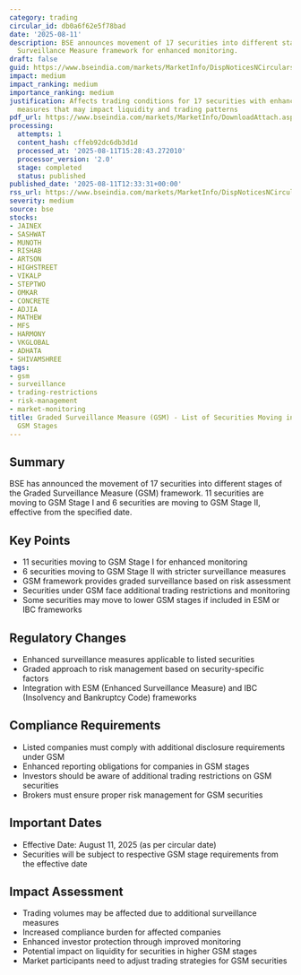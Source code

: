 ```yaml
---
category: trading
circular_id: db0a6f62e5f78bad
date: '2025-08-11'
description: BSE announces movement of 17 securities into different stages of Graded
  Surveillance Measure framework for enhanced monitoring.
draft: false
guid: https://www.bseindia.com/markets/MarketInfo/DispNoticesNCirculars.aspx?Noticeid={54B7FABC-32C2-4874-A5ED-BA4490EC645D}&noticeno=20250811-40&dt=08/11/2025&icount=40&totcount=58&flag=0
impact: medium
impact_ranking: medium
importance_ranking: medium
justification: Affects trading conditions for 17 securities with enhanced surveillance
  measures that may impact liquidity and trading patterns
pdf_url: https://www.bseindia.com/markets/MarketInfo/DownloadAttach.aspx?id=20250811-40&attachedId=67f300fd-e268-452d-8570-72b813a62524
processing:
  attempts: 1
  content_hash: cffeb92dc6db3d1d
  processed_at: '2025-08-11T15:28:43.272010'
  processor_version: '2.0'
  stage: completed
  status: published
published_date: '2025-08-11T12:33:31+00:00'
rss_url: https://www.bseindia.com/markets/MarketInfo/DispNoticesNCirculars.aspx?Noticeid={54B7FABC-32C2-4874-A5ED-BA4490EC645D}&noticeno=20250811-40&dt=08/11/2025&icount=40&totcount=58&flag=0
severity: medium
source: bse
stocks:
- JAINEX
- SASHWAT
- MUNOTH
- RISHAB
- ARTSON
- HIGHSTREET
- VIKALP
- STEPTWO
- OMKAR
- CONCRETE
- ADJIA
- MATHEW
- MFS
- HARMONY
- VKGLOBAL
- ADHATA
- SHIVAMSHREE
tags:
- gsm
- surveillance
- trading-restrictions
- risk-management
- market-monitoring
title: Graded Surveillance Measure (GSM) - List of Securities Moving into Their Respective
  GSM Stages
---
```


## Summary

BSE has announced the movement of 17 securities into different stages of the Graded Surveillance Measure (GSM) framework. 11 securities are moving to GSM Stage I and 6 securities are moving to GSM Stage II, effective from the specified date.

## Key Points

- 11 securities moving to GSM Stage I for enhanced monitoring
- 6 securities moving to GSM Stage II with stricter surveillance measures
- GSM framework provides graded surveillance based on risk assessment
- Securities under GSM face additional trading restrictions and monitoring
- Some securities may move to lower GSM stages if included in ESM or IBC frameworks

## Regulatory Changes

- Enhanced surveillance measures applicable to listed securities
- Graded approach to risk management based on security-specific factors
- Integration with ESM (Enhanced Surveillance Measure) and IBC (Insolvency and Bankruptcy Code) frameworks

## Compliance Requirements

- Listed companies must comply with additional disclosure requirements under GSM
- Enhanced reporting obligations for companies in GSM stages
- Investors should be aware of additional trading restrictions on GSM securities
- Brokers must ensure proper risk management for GSM securities

## Important Dates

- Effective Date: August 11, 2025 (as per circular date)
- Securities will be subject to respective GSM stage requirements from the effective date

## Impact Assessment

- Trading volumes may be affected due to additional surveillance measures
- Increased compliance burden for affected companies
- Enhanced investor protection through improved monitoring
- Potential impact on liquidity for securities in higher GSM stages
- Market participants need to adjust trading strategies for GSM securities